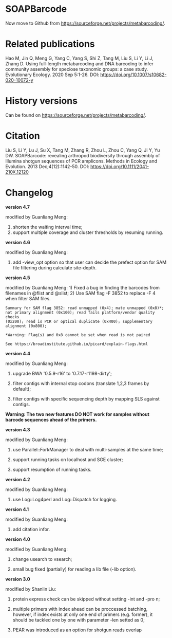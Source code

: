 # SOAPBarcode

Now move to Github from https://sourceforge.net/projects/metabarcoding/.

# Related publications


Hao M, Jin Q, Meng G, Yang C, Yang S, Shi Z, Tang M, Liu S, Li Y, Li J, Zhang D. Using full-length metabarcoding and DNA barcoding to infer community assembly for speciose taxonomic groups: a case study. Evolutionary Ecology. 2020 Sep 5:1-26. DOI: https://doi.org/10.1007/s10682-020-10072-y

    
# History versions

Can be found on https://sourceforge.net/projects/metabarcoding/.

# Citation

Liu S, Li Y, Lu J, Su X, Tang M, Zhang R, Zhou L, Zhou C, Yang Q, Ji Y, Yu DW. SOAPBarcode: revealing arthropod biodiversity through assembly of Illumina shotgun sequences of PCR amplicons. Methods in Ecology and Evolution. 2013 Dec;4(12):1142-50. DOI: https://doi.org/10.1111/2041-210X.12120

# Changelog

**version 4.7**

modified by Guanliang Meng:

1) shorten the waiting interval time; 
2) support multiple coverage and cluster thresholds by resuming running.


**version 4.6**

modified by Guanliang Meng:

1) add -view_opt option so that
user can decide the prefect option for SAM file filtering during
    calculate site-depth.

**version 4.5**

modified by Guanliang Meng: 1) Fixed a bug in finding the
    barcodes from filenames in @flist and @slist; 2) Use SAM flag -F 3852 to
    replace -F 4 when filter SAM files.

    Summary for SAM flag 3852: read unmapped (0x4); mate unmapped (0x8)*;
    not primary alignment (0x100); read fails platform/vendor quality checks
    (0x200); read is PCR or optical duplicate (0x400); supplementary
    alignment (0x800);

    *Warning: Flag(s) and 0x8 cannot be set when read is not paired

    See https://broadinstitute.github.io/picard/explain-flags.html


**version 4.4**

modified by Guanliang Meng:

1. upgrade BWA '0.5.9-r16' to
    '0.7.17-r1198-dirty';

2. filter contigs with internal stop codons
    (translate 1,2,3 frames by default);

3. filter contigs with specific
    sequencing depth by mapping SLS against contigs.


**Warning: The two new features DO NOT work for samples without barcode sequences ahead of the primers.**


**version 4.3**

modified by Guanliang Meng: 

1. use Parallel::ForkManager to
    deal with multi-samples at the same time;

2. support running tasks on localhost and SGE cluster;

3. support resumption of running tasks.

**version 4.2**

modified by Guanliang Meng:

1. use Log::Log4perl and
    Log::Dispatch for logging.

**version 4.1**

modified by Guanliang Meng:

1. add citation infor.

**version 4.0**

modified by Guanliang Meng:

1. change usearch to vsearch;

2. small bug fixed (partially) for reading a lib file (-lib option).

**version 3.0**

modified by Shanlin Liu:

1. protein express check can be skipped without
    setting -int and -pro n;

2. multiple primers with index ahead can be
    proccessed batching, however, if index exists at only one end of primers
    (e.g. former), it should be tackled one by one with parameter -len
    setted as 0;

3. PEAR was introduced as an option for shotgun reads
    overlap

